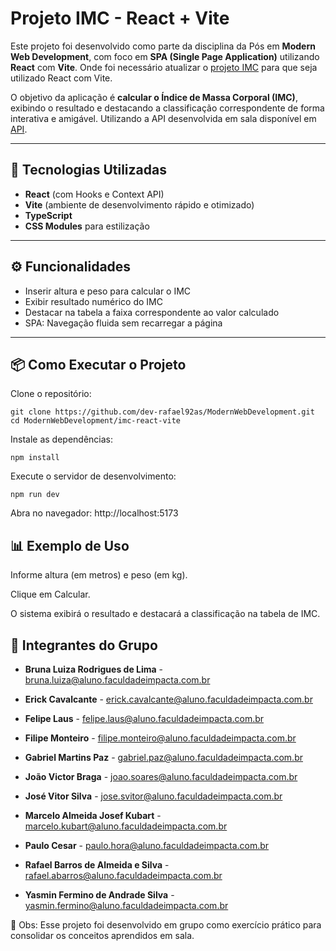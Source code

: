 # Projeto IMC - React + Vite

Este projeto foi desenvolvido como parte da disciplina da Pós em **Modern Web Development**, com foco em **SPA (Single Page Application)** utilizando **React** com **Vite**. Onde foi necessário atualizar o [projeto IMC](https://github.com/prof-emilio-resende/basics) para que seja utilizado React com Vite.

O objetivo da aplicação é **calcular o Índice de Massa Corporal (IMC)**, exibindo o resultado e destacando a classificação correspondente de forma interativa e amigável. Utilizando a API desenvolvida em sala disponível em [API](https://prof-emilio-resende@github.com/prof-emilio-resende/learn-express.git).

---

## 🚀 Tecnologias Utilizadas

- **React** (com Hooks e Context API)
- **Vite** (ambiente de desenvolvimento rápido e otimizado)
- **TypeScript**
- **CSS Modules** para estilização

---

## ⚙️ Funcionalidades

- Inserir altura e peso para calcular o IMC
- Exibir resultado numérico do IMC
- Destacar na tabela a faixa correspondente ao valor calculado
- SPA: Navegação fluida sem recarregar a página

---

## 📦 Como Executar o Projeto

Clone o repositório:

```
git clone https://github.com/dev-rafael92as/ModernWebDevelopment.git
cd ModernWebDevelopment/imc-react-vite
```

Instale as dependências:

```
npm install
```

Execute o servidor de desenvolvimento:

```
npm run dev
```

Abra no navegador:
http://localhost:5173

## 📊 Exemplo de Uso

Informe altura (em metros) e peso (em kg).

Clique em Calcular.

O sistema exibirá o resultado e destacará a classificação na tabela de IMC.

## 👥 Integrantes do Grupo

- **Bruna Luiza Rodrigues de Lima** - bruna.luiza@aluno.faculdadeimpacta.com.br

- **Erick Cavalcante** - erick.cavalcante@aluno.faculdadeimpacta.com.br

- **Felipe Laus** - felipe.laus@aluno.faculdadeimpacta.com.br

- **Filipe Monteiro** - filipe.monteiro@aluno.faculdadeimpacta.com.br

- **Gabriel Martins Paz** - gabriel.paz@aluno.faculdadeimpacta.com.br

- **João Victor Braga** - joao.soares@aluno.faculdadeimpacta.com.br

- **José Vitor Silva** - jose.svitor@aluno.faculdadeimpacta.com.br

- **Marcelo Almeida Josef Kubart** - marcelo.kubart@aluno.faculdadeimpacta.com.br

- **Paulo Cesar** - paulo.hora@aluno.faculdadeimpacta.com.br

- **Rafael Barros de Almeida e Silva** - rafael.abarros@aluno.faculdadeimpacta.com.br

- **Yasmin Fermino de Andrade Silva** - yasmin.fermino@aluno.faculdadeimpacta.com.br

📌 Obs: Esse projeto foi desenvolvido em grupo como exercício prático para consolidar os conceitos aprendidos em sala.

